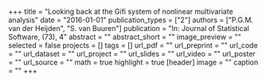 +++
title = "Looking back at the Gifi system of nonlinear multivariate analysis"
date = "2016-01-01"
publication_types = ["2"]
authors = ["P.G.M. van der Heijden", "S. van Buuren"]
publication = "In: Journal of Statistical Software, (73), 4"
abstract = ""
abstract_short = ""
image_preview = ""
selected = false
projects = []
tags = []
url_pdf = ""
url_preprint = ""
url_code = ""
url_dataset = ""
url_project = ""
url_slides = ""
url_video = ""
url_poster = ""
url_source = ""
math = true
highlight = true
[header]
image = ""
caption = ""
+++
